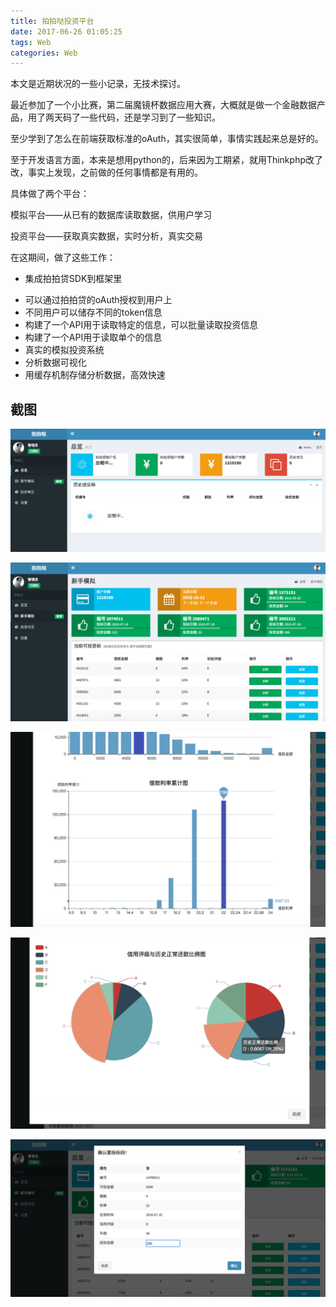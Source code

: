 ```yaml
---
title: 拍拍哒投资平台
date: 2017-06-26 01:05:25
tags: Web
categories: Web
---
```


本文是近期状况的一些小记录，无技术探讨。

最近参加了一个小比赛，第二届魔镜杯数据应用大赛，大概就是做一个金融数据产品，用了两天码了一些代码，还是学习到了一些知识。

至少学到了怎么在前端获取标准的oAuth，其实很简单，事情实践起来总是好的。

至于开发语言方面，本来是想用python的，后来因为工期紧，就用Thinkphp改了改，事实上发现，之前做的任何事情都是有用的。

具体做了两个平台：

模拟平台——从已有的数据库读取数据，供用户学习

投资平台——获取真实数据，实时分析，真实交易

在这期间，做了这些工作：

* 集成拍拍贷SDK到框架里

- 可以通过拍拍贷的oAuth授权到用户上
- 不同用户可以储存不同的token信息
- 构建了一个API用于读取特定的信息，可以批量读取投资信息
- 构建了一个API用于读取单个的信息
- 真实的模拟投资系统
- 分析数据可视化
- 用缓存机制存储分析数据，高效快速

## 截图

![](content/images/ppd/1.png)

![](content/images/ppd/2.png)

![](content/images/ppd/3.png)

![](content/images/ppd/4.png)

![](content/images/ppd/5.png)

